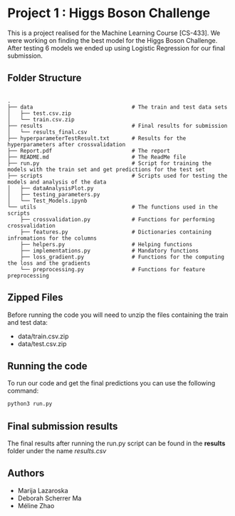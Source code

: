 # Project 1 : Higgs Boson Challenge

This is a project realised for the Machine Learning Course [CS-433]. We were working on finding the best model for the Higgs Boson Challenge. After testing 6 models we ended up using Logistic Regression for our final submission.

## Folder Structure

```

.
├── data                               # The train and test data sets
│   ├── test.csv.zip
│   └── train.csv.zip
├── results                            # Final results for submission
│   └── results_final.csv
├── hyperparameterTestResult.txt       # Results for the hyperparameters after crossvalidation
├── Report.pdf                         # The report
├── README.md                          # The ReadMe file
├── run.py                             # Script for training the models with the train set and get predictions for the test set
├── scripts                            # Scripts used for testing the models and analysis of the data
│   ├── dataAnalysisPlot.py
│   ├── testing_parameters.py
│   └── Test_Models.ipynb
└── utils                              # The functions used in the scripts
    ├── crossvalidation.py             # Functions for performing crossvalidation
    ├── features.py                    # Dictionaries containing infromations for the columns
    ├── helpers.py                     # Helping functions
    ├── implementations.py             # Mandatory functions
    ├── loss_gradient.py               # Functions for the computing the loss and the gradients
    └── preprocessing.py               # Functions for feature preprocessing

```


## Zipped Files
Before running the code you will need to unzip the files containing the train and test data:

* data/train.csv.zip     
* data/test.csv.zip 

## Running the code
To run our code and get the final predictions you can use the following command:

```python
python3 run.py
```
## Final submission results

The final results after running the run.py script can be found in the **results** folder under the name *results.csv*

## Authors
* Marija Lazaroska     
* Deborah Scherrer Ma  
* Méline Zhao  
